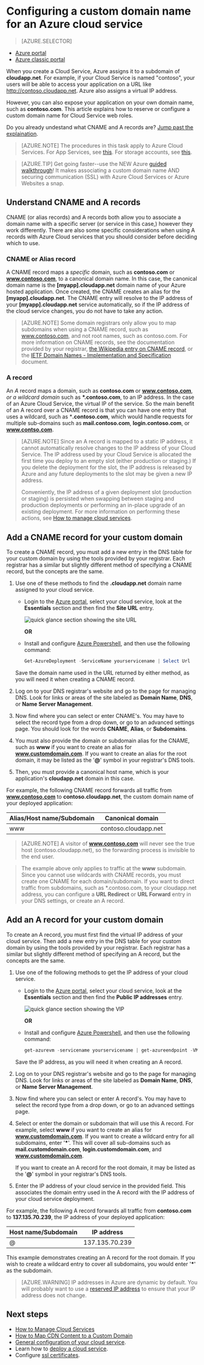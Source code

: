 <properties
	pageTitle="Configure a custom domain name in Cloud Services | Microsoft Azure"
	description="Learn how to expose your Azure application or data to the internet on a custom domain by configuring DNS settings.  These examples use the Azure portal."
	services="cloud-services"
	documentationCenter=".net"
	authors="Thraka"
	manager="timlt"
	editor=""/>

<tags
	ms.service="cloud-services"
	ms.workload="tbd"
	ms.tgt_pltfrm="na"
	ms.devlang="na"
	ms.topic="article"
	ms.date="08/10/2016"
	ms.author="adegeo"/>

# Configuring a custom domain name for an Azure cloud service

> [AZURE.SELECTOR]
- [Azure portal](cloud-services-custom-domain-name-portal.md)
- [Azure classic portal](cloud-services-custom-domain-name.md)

When you create a Cloud Service, Azure assigns it to a subdomain of **cloudapp.net**. For example, if your Cloud Service is named "contoso", your users will be able to access your application on a URL like http://contoso.cloudapp.net. Azure also assigns a virtual IP address.

However, you can also expose your application on your own domain name, such as **contoso.com**. This article explains how to reserve or configure a custom domain name for Cloud Service web roles.

Do you already undestand what CNAME and A records are? [Jump past the explaination](#add-a-cname-record-for-your-custom-domain).

> [AZURE.NOTE]
> The procedures in this task apply to Azure Cloud Services. For App Services, see [this](../app-service-web/web-sites-custom-domain-name.md). For storage accounts, see [this](../storage/storage-custom-domain-name.md).

<p/>

> [AZURE.TIP]
> Get going faster--use the NEW Azure [guided walkthrough](http://support.microsoft.com/kb/2990804)!  It makes associating a custom domain name AND securing communication (SSL) with Azure Cloud Services or Azure Websites a snap.

## Understand CNAME and A records

CNAME (or alias records) and A records both allow you to associate a domain name with a specific server (or service in this case,) however they work differently. There are also some specific considerations when using A records with Azure Cloud services that you should consider before deciding which to use.

### CNAME or Alias record

A CNAME record maps a *specific* domain, such as **contoso.com** or **www.contoso.com**, to a canonical domain name. In this case, the canonical domain name is the **[myapp].cloudapp.net** domain name of your Azure hosted application. Once created, the CNAME creates an alias for the **[myapp].cloudapp.net**. The CNAME entry will resolve to the IP address of your **[myapp].cloudapp.net** service automatically, so if the IP address of the cloud service changes, you do not have to take any action.

> [AZURE.NOTE]
> Some domain registrars only allow you to map subdomains when using a CNAME record, such as www.contoso.com, and not root names, such as contoso.com. For more information on CNAME records, see the documentation provided by your registrar, [the Wikipedia entry on CNAME record](http://en.wikipedia.org/wiki/CNAME_record), or the [IETF Domain Names - Implementation and Specification](http://tools.ietf.org/html/rfc1035) document.

### A record

An *A* record maps a domain, such as **contoso.com** or **www.contoso.com**, *or a wildcard domain* such as **\*.contoso.com**, to an IP address. In the case of an Azure Cloud Service, the virtual IP of the service. So the main benefit of an A record over a CNAME record is that you can have one entry that uses a wildcard, such as \***.contoso.com**, which would handle requests for multiple sub-domains such as **mail.contoso.com**, **login.contoso.com**, or **www.contso.com**.

> [AZURE.NOTE]
> Since an A record is mapped to a static IP address, it cannot automatically resolve changes to the IP address of your Cloud Service. The IP address used by your Cloud Service is allocated the first time you deploy to an empty slot (either production or staging.) If you delete the deployment for the slot, the IP address is released by Azure and any future deployments to the slot may be given a new IP address.
>
> Conveniently, the IP address of a given deployment slot (production or staging) is persisted when swapping between staging and production deployments or performing an in-place upgrade of an existing deployment. For more information on performing these actions, see [How to manage cloud services](cloud-services-how-to-manage.md).


## Add a CNAME record for your custom domain

To create a CNAME record, you must add a new entry in the DNS table for your custom domain by using the tools provided by your registrar. Each registrar has a similar but slightly different method of specifying a CNAME record, but the concepts are the same.

1. Use one of these methods to find the **.cloudapp.net** domain name assigned to your cloud service.

    * Login to the [Azure portal], select your cloud service, look at the **Essentials** section and then find the **Site URL** entry.

        ![quick glance section showing the site URL][csurl]
            
        **OR**
  
    * Install and configure [Azure Powershell](../powershell-install-configure.md), and then use the following command:

        ```powershell
        Get-AzureDeployment -ServiceName yourservicename | Select Url
        ```
    
    Save the domain name used in the URL returned by either method, as you will need it when creating a CNAME record.

1.  Log on to your DNS registrar's website and go to the page for managing DNS. Look for links or areas of the site labeled as **Domain Name**, **DNS**, or **Name Server Management**.

2.  Now find where you can select or enter CNAME's. You may have to select the record type from a drop down, or go to an advanced settings page. You should look for the words **CNAME**, **Alias**, or **Subdomains**.

3.  You must also provide the domain or subdomain alias for the CNAME, such as **www** if you want to create an alias for **www.customdomain.com**. If you want to create an alias for the root domain, it may be listed as the '**@**' symbol in your registrar's DNS tools.

4. Then, you must provide a canonical host name, which is your application's **cloudapp.net** domain in this case.

For example, the following CNAME record forwards all traffic from **www.contoso.com** to **contoso.cloudapp.net**, the custom domain name of your deployed application:

| Alias/Host name/Subdomain | Canonical domain     |
| ------------------------- | -------------------- |
| www                       | contoso.cloudapp.net |

> [AZURE.NOTE]
A visitor of **www.contoso.com** will never see the true host
(contoso.cloudapp.net), so the forwarding process is invisible to the
end user.

> The example above only applies to traffic at the **www** subdomain. Since you cannot use wildcards with CNAME records, you must create one CNAME for each domain/subdomain. If you want to direct  traffic from subdomains, such as *.contoso.com, to your cloudapp.net address, you can configure a **URL Redirect** or **URL Forward** entry in your DNS settings, or create an A record.


## Add an A record for your custom domain

To create an A record, you must first find the virtual IP address of your cloud service. Then add a new entry in the DNS table for your custom domain by using the tools provided by your registrar. Each registrar has a similar but slightly different method of specifying an A record, but the concepts are the same.

1. Use one of the following methods to get the IP address of your cloud service.

    * Login to the [Azure portal], select your cloud service, look at the **Essentials** section and then find the **Public IP addresses** entry.

        ![quick glance section showing the VIP][vip]

        **OR**

    * Install and configure [Azure Powershell](../powershell-install-configure.md), and then use the following command:

        ```powershell
        get-azurevm -servicename yourservicename | get-azureendpoint -VM {$_.VM} | select Vip
        ```
    
    Save the IP address, as you will need it when creating an A record.

1.  Log on to your DNS registrar's website and go to the page for managing DNS. Look for links or areas of the site labeled as **Domain Name**, **DNS**, or **Name Server Management**.

2.  Now find where you can select or enter A record's. You may have to select the record type from a drop down, or go to an advanced settings page.

3. Select or enter the domain or subdomain that will use this A record. For example, select **www** if you want to create an alias for **www.customdomain.com**. If you want to create a wildcard entry for all subdomains, enter '__*__'. This will cover all sub-domains such as **mail.customdomain.com**, **login.customdomain.com**, and **www.customdomain.com**.

    If you want to create an A record for the root domain, it may be listed as the '**@**' symbol in your registrar's DNS tools.

4. Enter the IP address of your cloud service in the provided field. This associates the domain entry used in the A record with the IP address of your cloud service deployment.

For example, the following A record forwards all traffic from **contoso.com** to **137.135.70.239**, the IP address of your deployed application:

| Host name/Subdomain | IP address     |
| ------------------- | -------------- |
| @                   | 137.135.70.239 |


This example demonstrates creating an A record for the root domain. If you wish to create a wildcard entry to cover all subdomains, you would enter '__*__' as the subdomain.

>[AZURE.WARNING]
>IP addresses in Azure are dynamic by default. You will probably want to use a [reserved IP address](../virtual-network/virtual-networks-reserved-public-ip.md) to ensure that your IP address does not change.

## Next steps

* [How to Manage Cloud Services](cloud-services-how-to-manage.md)
* [How to Map CDN Content to a Custom Domain](../cdn/cdn-map-content-to-custom-domain.md)
* [General configuration of your cloud service](cloud-services-how-to-configure-portal.md).
* Learn how to [deploy a cloud service](cloud-services-how-to-create-deploy-portal.md).
* Configure [ssl certificates](cloud-services-configure-ssl-certificate-portal.md).

[Expose Your Application on a Custom Domain]: #access-app
[Add a CNAME Record for Your Custom Domain]: #add-cname
[Expose Your Data on a Custom Domain]: #access-data
[VIP swaps]: cloud-services-how-to-manage-portal.md#how-to-swap-deployments-to-promote-a-staged-deployment-to-production
[Create a CNAME record that associates the subdomain with the storage account]: #create-cname
[Azure portal]: https://portal.azure.com
[vip]: ./media/cloud-services-custom-domain-name-portal/csvip.png
[csurl]: ./media/cloud-services-custom-domain-name-portal/csurl.png
 